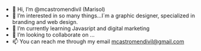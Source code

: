 - 👋 Hi, I’m @mcastromendivil (Marisol)
- 👀 I’m interested in so many things...I´m a graphic designer, specialized in branding and web design.
- 🌱 I’m currently learning Javasript and digital marketing
- 💞️ I’m looking to collaborate on ...
- 📫 You can reach me through my email mcastromendivil@gmail.com

<!---
mcastromendivil/mcastromendivil is a ✨ special ✨ repository because its `README.md` (this file) appears on your GitHub profile.
You can click the Preview link to take a look at your changes.
--->
